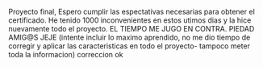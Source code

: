 Proyecto final, Espero cumplir las espectativas necesarias para obtener el certificado. He tenido 1000 inconvenientes en estos utimos dias y la hice nuevamente todo el proyecto. EL TIEMPO ME JUGO EN CONTRA. PIEDAD AMIG@S JEJE (intente incluir lo maximo aprendido, no me dio tiempo de corregir y aplicar las caracteristicas en todo el proyecto- tampoco meter toda la informacion)
correccion ok